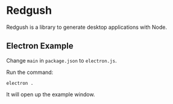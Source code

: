 # Redgush
Redgush is a library to generate desktop applications with Node.

## Electron Example
Change `main` in `package.json` to `electron.js`.

Run the command:
```shell
electron .
```

It will open up the example window.